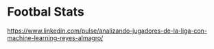 # Footbal Stats
https://www.linkedin.com/pulse/analizando-jugadores-de-la-liga-con-machine-learning-reyes-almagro/